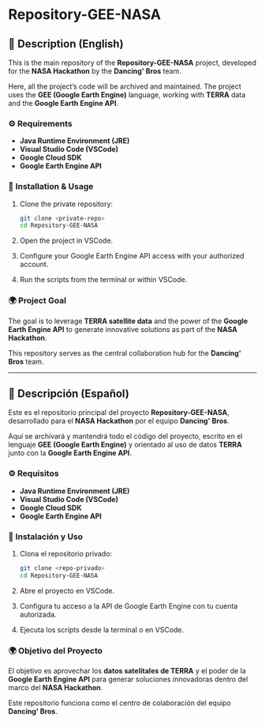 # Repository-GEE-NASA

## 📌 Description (English)

This is the main repository of the **Repository-GEE-NASA** project, developed for the **NASA Hackathon** by the **Dancing' Bros** team.

Here, all the project’s code will be archived and maintained. The project uses the **GEE (Google Earth Engine)** language, working with **TERRA** data and the **Google Earth Engine API**.


### ⚙️ Requirements

* **Java Runtime Environment (JRE)**
* **Visual Studio Code (VSCode)**
* **Google Cloud SDK**
* **Google Earth Engine API**

### 🚀 Installation & Usage

1. Clone the private repository:

   ```bash
   git clone <private-repo>
   cd Repository-GEE-NASA
   ```
2. Open the project in VSCode.
3. Configure your Google Earth Engine API access with your authorized account.
4. Run the scripts from the terminal or within VSCode.

### 🌍 Project Goal

The goal is to leverage **TERRA satellite data** and the power of the **Google Earth Engine API** to generate innovative solutions as part of the **NASA Hackathon**.

This repository serves as the central collaboration hub for the **Dancing' Bros** team.

---

## 📌 Descripción (Español)

Este es el repositorio principal del proyecto **Repository-GEE-NASA**, desarrollado para el **NASA Hackathon** por el equipo **Dancing' Bros**.

Aquí se archivará y mantendrá todo el código del proyecto, escrito en el lenguaje **GEE (Google Earth Engine)** y orientado al uso de datos **TERRA** junto con la **Google Earth Engine API**.

### ⚙️ Requisitos

* **Java Runtime Environment (JRE)**
* **Visual Studio Code (VSCode)**
* **Google Cloud SDK**
* **Google Earth Engine API**

### 🚀 Instalación y Uso

1. Clona el repositorio privado:

   ```bash
   git clone <repo-privado>
   cd Repository-GEE-NASA
   ```
2. Abre el proyecto en VSCode.
3. Configura tu acceso a la API de Google Earth Engine con tu cuenta autorizada.
4. Ejecuta los scripts desde la terminal o en VSCode.

### 🌍 Objetivo del Proyecto

El objetivo es aprovechar los **datos satelitales de TERRA** y el poder de la **Google Earth Engine API** para generar soluciones innovadoras dentro del marco del **NASA Hackathon**.

Este repositorio funciona como el centro de colaboración del equipo **Dancing' Bros**.
